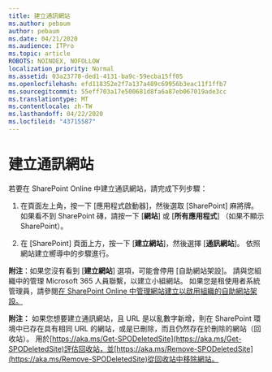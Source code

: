 ```yaml
---
title: 建立通訊網站
ms.author: pebaum
author: pebaum
ms.date: 04/21/2020
ms.audience: ITPro
ms.topic: article
ROBOTS: NOINDEX, NOFOLLOW
localization_priority: Normal
ms.assetid: 03a23778-ded1-4131-ba9c-59ecba15ff05
ms.openlocfilehash: efd118352e2f7a137a489c69956b3eac11f1ffb7
ms.sourcegitcommit: 55eff703a17e500681d8fa6a87eb067019ade3cc
ms.translationtype: MT
ms.contentlocale: zh-TW
ms.lasthandoff: 04/22/2020
ms.locfileid: "43715587"
---
```

# <a name="create-a-communication-site"></a>建立通訊網站

若要在 SharePoint Online 中建立通訊網站，請完成下列步驟： 
  
1. 在頁面左上角，按一下 [應用程式啟動器]，然後選取 [SharePoint] 麻將牌。 如果看不到 SharePoint 磚，請按一下 [**網站**] 或 [**所有應用程式**] （如果不顯示 SharePoint）。 
    
2. 在 [SharePoint] 頁面上方，按一下 [**建立網站**]，然後選擇 [**通訊網站**]。 依照網站建立嚮導中的步驟進行。 
    
 **附注**：如果您沒有看到 [**建立網站**] 選項，可能會停用 [自助網站架設]。 請與您組織中的管理 Microsoft 365 人員聯繫，以建立小組網站。 如果您是租使用者系統管理員，請參閱[在 SharePoint Online 中管理網站建立以啟用組織的自助網站架設。](https://go.microsoft.com/fwlink/?linkid=2018780)
  
 **附注：** 如果您想要建立通訊網站，且 URL 是以亂數字新增，則在 SharePoint 環境中已存在具有相同 URL 的網站，或是已刪除，而且仍然存在於刪除的網站（回收站）。 用於[https://aka.ms/Get-SPODeletedSite](https://aka.ms/Get-SPODeletedSite)評估回收站，並[https://aka.ms/Remove-SPODeletedSite](https://aka.ms/Remove-SPODeletedSite)從回收站中移除網站。 
  

